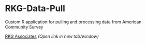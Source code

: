 # RKG-Data-Pull
Custom R application for pulling and processing data from American Community Survey

[RKG Associates](https://www.rkgassociates.com) *(Open link in new tab/window)*
